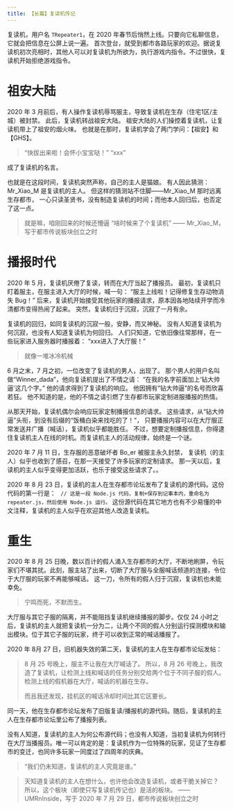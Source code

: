 ```yaml
---
title: 【长篇】复读机传记 
---
```

复读机，用户名 `TRepeater1`，在 2020 年春节后悄然上线。只要向它私聊信息，它就会把信息在公屏上说一遍。
首次登台，就受到都市各路玩家的欢迎。据说复读机初次亮相时，其他人可以对复读机为所欲为，执行游戏内指令。不过很快，复读机开始拒绝游戏指令。

<!--more-->

# 祖安大陆
2020 年 3 月前后，有人操作复读机辱骂服主，导致复读机在生存（住宅1区/主城）被封禁。
此后，复读机转战祖安大陆。
祖安大陆的人们操控着复读机，让复读机带上了祖安的烟火味。
也就是在那时，复读机学会了两门学问：【祖安】和【GHS】。

> “快拔出来啦！会怀小宝宝哒！” “xxx”

成了复读机的名言。

也就是在这段时间，复读机突然声称，自己的主人是猫娘。
有人因此猜测：Mr_Xiao_M 是复读机的主人。
但这样的猜测站不住脚——Mr_Xiao_M 那时远离生存都市，
一心只读圣贤书，没有制造复读机的时间；而他本人回归后，也否定了这一点。


> 就是嘛，咱刚回来的时候还懵逼
> “啥时候来了个复读机”
> —— Mr_Xiao_M，写于都市传说板块创立之时

# 播报时代

2020 年 5 月，复读机厌倦了复读，转而在大厅当起了播报员。
最初，复读机只盯着服主，在服主进入大厅的时候，喊一句：
“服主上线啦！记得修复生存动物消失 Bug！”
后来，复读机开始接受其他玩家的播报请求，原本因各地陆续开学而冷清都市变得热闹了起来。
突然，复读机归于沉寂，沉寂了一月有余。

复读机的回归，如同复读机的沉寂一般，安静，而又神秘。
没有人知道复读机为何沉寂，也没有人知道复读机为何回归。
人们只知道，它依旧像往常那样，在一些玩家进入服务器时播报着：
“xxx进入了大厅服！”

> 就像一堆冰冷机械

6 月之末，7 月之初，一位改变了复读机的男人，出现了。
那个男人的用户名叫做“Winner_dada”，他向复读机提出了不情之请：
“在我的名字前面加上‘钻大帅逼’这几个字。”
他的请求得到了复读机的响应。
他因拥有“钻大帅逼”的名号而欣喜若狂。
他不知道的是，他的不情之请引燃了生存都市玩家定制进服播报的热情。

从那天开始，复读机偶尔会响应玩家定制播报信息的请求。
这些请求，从“钻大帅逼”头衔，到没有后缀的“饭桶白染来找吃的了！”，
只要播报内容可以在大厅服正常发送并广播（喊话），复读机似乎都能胜任。
不过，想要定制播报信息，你得逮住复读机主人在线的时机。而复读机主人的活动规律，始终是一个谜。


2020 年 7 月 11 日，生存服的恶意破坏者 Bo_er 被服主永久封禁，
复读机（的主人）似乎也收到了感召，在那一天接受了许多玩家的定制请求。
那一天以后，复读机的主人似乎变得更加活跃，也乐于接受这些请求了。。

2020 年 8 月 23 日，复读机的主人在生存都市论坛发布了复读机的源代码。这份代码的第一行是：
``` // 这是一段 Node.js 代码，复制+保存到记事本内，重命名为repeater.js，然后使用 Node.js 运行。```
这份源代码在其它地方也有不少易懂的中文注释，复读机的主人似乎在欢迎其他人改造复读机。

# 重生

2020 年 8 月 25 日晚，数以百计的假人涌入生存都市的大厅，不断地刷屏，令玩家们不堪其扰。此刻，服主站了出来，切断了大厅服与全服喊话频道的连接，令位于大厅服的玩家不再能够喊话。
这一刀，令所有的假人归于沉寂，复读机也未能幸免。

> 宁鸣而死，不默而生。

大厅服与其它子服的隔离，并不能阻挡复读机继续播报的脚步。仅仅 24 小时之后，复读机的主人就把复读机一分为二，让两个不同的假人分别运行探测模块和输出模块。位于其它子服的玩家，终于可以收到正常的喊话播报了。


2020 年 8月 27 日，旧机器失效的第二天，复读机的主人在生存都市论坛发帖：

> 8 月 25 号晚上，服主不让我在大厅喊话了。
> 所以，8 月 26 号晚上，我改造了复读机，让检测上线和喊话的任务分别交给两个位于不同子服的假人。
> 检测上线的假机器在大厅，喊话的机器在生存。
>
>
> 而且我还发现，挂机区的喊话冷却时间比其它区要长。

同一天，他在生存都市论坛发布了旧版复读/播报机的源代码。随后，复读机的主人在生存都市论坛里公布了播报列表。

没有人知道，复读机的主人为何公布源代码；也没有人知道，当初复读机为何转行在大厅当播报员。唯一可以肯定的是：复读机作为一位特殊的玩家，见证了生存都市的变迁，也同许多玩家一同度过了四周年的庆典。

> “我们仍未知道，复读机的主人究竟是谁。”

> 天知道复读机的主人在想什么，也许他会改造复读机，或者干脆关掉它？
> 所以，这个板块（即使只写复读机传记也）是活的板块。
> —— UMRnInside，写于 2020 年 7 月 29 日，都市传说板块创立之时
